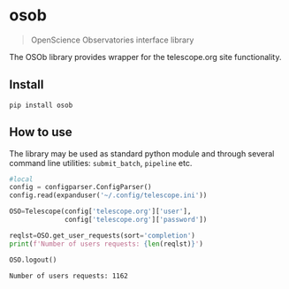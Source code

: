 # osob
> OpenScience Observatories interface library


The OSOb library provides wrapper for the telescope.org site functionality.

## Install

`pip install osob`

## How to use

The library may be used as standard python module and through several command line utilities: `submit_batch`, `pipeline` etc.

```python
#local
config = configparser.ConfigParser()
config.read(expanduser('~/.config/telescope.ini'))

OSO=Telescope(config['telescope.org']['user'], 
              config['telescope.org']['password'])

reqlst=OSO.get_user_requests(sort='completion')
print(f'Number of users requests: {len(reqlst)}')

OSO.logout()
```

    Number of users requests: 1162

